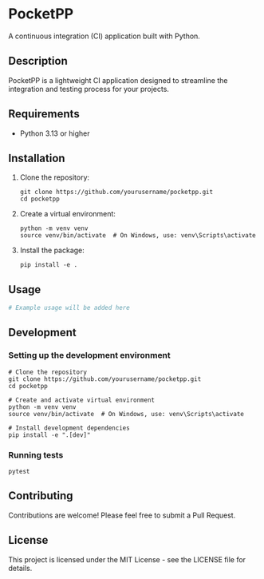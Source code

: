 # PocketPP

A continuous integration (CI) application built with Python.

## Description

PocketPP is a lightweight CI application designed to streamline the integration and testing process for your projects.

## Requirements

- Python 3.13 or higher

## Installation

1. Clone the repository:
   ```
   git clone https://github.com/yourusername/pocketpp.git
   cd pocketpp
   ```

2. Create a virtual environment:
   ```
   python -m venv venv
   source venv/bin/activate  # On Windows, use: venv\Scripts\activate
   ```

3. Install the package:
   ```
   pip install -e .
   ```

## Usage

```python
# Example usage will be added here
```

## Development

### Setting up the development environment

```
# Clone the repository
git clone https://github.com/yourusername/pocketpp.git
cd pocketpp

# Create and activate virtual environment
python -m venv venv
source venv/bin/activate  # On Windows, use: venv\Scripts\activate

# Install development dependencies
pip install -e ".[dev]"
```

### Running tests

```
pytest
```

## Contributing

Contributions are welcome! Please feel free to submit a Pull Request.

## License

This project is licensed under the MIT License - see the LICENSE file for details.

